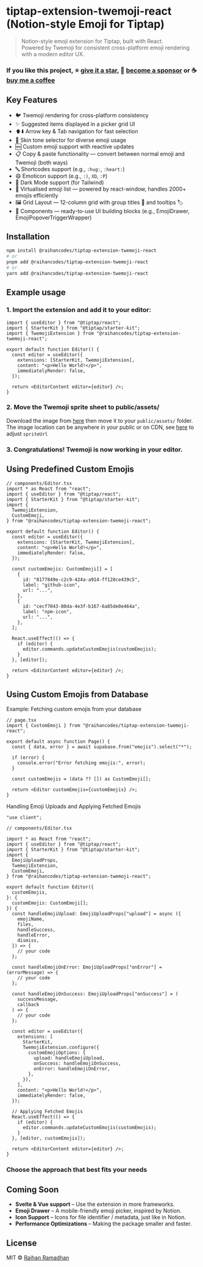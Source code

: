 # tiptap-extension-twemoji-react (Notion-style Emoji for Tiptap)

> Notion-style emoji extension for Tiptap, built with React.  
> Powered by Twemoji for consistent cross-platform emoji rendering with a modern editor UX.

### If you like this project, ⭐ [give it a star](https://github.com/raihan-ramadhan/tiptap-extension-twemoji), 🎉 [become a sponsor](https://github.com/sponsors/raihan-ramadhan) or ☕ [buy me a coffee](https://ko-fi.com/raihancodes)

## Key Features

- 🐦️ Twemoji rendering for cross-platform consistency
- ✨️ Suggested items displayed in a picker grid UI
- ⬆️⬇️ Arrow key & Tab navigation for fast selection
- 🎨 Skin tone selector for diverse emoji usage
- 🆕 Custom emoji support with reactive updates
- 📋️ Copy & paste functionality — convert between normal emoji and Twemoji (both ways)
- 🔤 Shortcodes support (e.g., `:hug:`, `:heart:`)
- 😄 Emoticon support (e.g., `:)`, `XD`, `:P`)
- 🌙 Dark Mode support (for Tailwind)
- 📑 Virtualised emoji list — powered by react-window, handles 2000+ emojis efficiently
- 🖼️ Grid Layout — 12-column grid with group titles 📂 and tooltips 🏷️
- 🧩 Components — ready-to-use UI building blocks (e.g., EmojiDrawer, EmojiPopoverTriggerWrapper)

## Installation

```bash
npm install @raihancodes/tiptap-extension-twemoji-react
# or
pnpm add @raihancodes/tiptap-extension-twemoji-react
# or
yarn add @raihancodes/tiptap-extension-twemoji-react
```

## Example usage

### 1. Import the extension and add it to your editor:

```tsx
import { useEditor } from "@tiptap/react";
import { StarterKit } from "@tiptap/starter-kit";
import { TwemojiExtension } from "@raihancodes/tiptap-extension-twemoji-react";

export default function Editor() {
  const editor = useEditor({
    extensions: [StarterKit, TwemojiExtension],
    content: "<p>Hello World!</p>",
    immediatelyRender: false,
  });

  return <EditorContent editor={editor} />;
}
```

### 2. Move the Twemoji sprite sheet to public/assets/

Download the image from [here](https://github.com/raihan-ramadhan/tiptap-extension-twemoji/tree/master/packages/tiptap-extension-twemoji-react/dist/assets) then move it to your `public/assets/` folder. The image location can be anywhere in your public or on CDN, see [here](https://tiptap-extension-twemoji.vercel.app/deep-dive#spriteUrl) to adjust `spriteUrl`

### 3. Congratulations! Twemoji is now working in your editor.

## Using Predefined Custom Emojis

```tsx
// components/Editor.tsx
import * as React from "react";
import { useEditor } from "@tiptap/react";
import { StarterKit } from "@tiptap/starter-kit";
import {
  TwemojiExtension,
  CustomEmoji,
} from "@raihancodes/tiptap-extension-twemoji-react";

export default function Editor() {
  const editor = useEditor({
    extensions: [StarterKit, TwemojiExtension],
    content: "<p>Hello World!</p>",
    immediatelyRender: false,
  });

  const customEmojis: CustomEmoji[] = [
    {
      id: "8177849e-c2c9-424a-a914-ff128ce439c5",
      label: "github-icon",
      url: "...",
    },
    {
      id: "cecf7043-80da-4e3f-b167-6a85de0e464a",
      label: "npm-icon",
      url: "...",
    },
  ];

  React.useEffect(() => {
    if (editor) {
      editor.commands.updateCustomEmojis(customEmojis);
    }
  }, [editor]);

  return <EditorContent editor={editor} />;
}
```

## Using Custom Emojis from Database

Example: Fetching custom emojis from your database

```tsx
// page.tsx
import { CustomEmoji } from "@raihancodes/tiptap-extension-twemoji-react";

export default async function Page() {
  const { data, error } = await supabase.from("emojis").select("*");

  if (error) {
    console.error("Error fetching emojis:", error);
  }

  const customEmojis = (data ?? []) as CustomEmoji[];

  return <Editor customEmojis={customEmojis} />;
}
```

Handling Emoji Uploads and Applying Fetched Emojis

```tsx
"use client";

// components/Editor.tsx

import * as React from "react";
import { useEditor } from "@tiptap/react";
import { StarterKit } from "@tiptap/starter-kit";
import {
  EmojiUploadProps,
  TwemojiExtension,
  CustomEmoji,
} from "@raihancodes/tiptap-extension-twemoji-react";

export default function Editor({
  customEmojis,
}: {
  customEmojis: CustomEmoji[];
}) {
  const handleEmojiUpload: EmojiUploadProps["upload"] = async ({
    emojiName,
    files,
    handleSuccess,
    handleError,
    dismiss,
  }) => {
    // your code
  };

  const handleEmojiOnError: EmojiUploadProps["onError"] = (errorMessage) => {
    // your code
  };

  const handleEmojiOnSuccess: EmojiUploadProps["onSuccess"] = (
    successMessage,
    callback
  ) => {
    // your code
  };

  const editor = useEditor({
    extensions: [
      StarterKit,
      TwemojiExtension.configure({
        customEmojiOptions: {
          upload: handleEmojiUpload,
          onSuccess: handleEmojiOnSuccess,
          onError: handleEmojiOnError,
        },
      }),
    ],
    content: "<p>Hello World!</p>",
    immediatelyRender: false,
  });

  // Applying Fetched Emojis
  React.useEffect(() => {
    if (editor) {
      editor.commands.updateCustomEmojis(customEmojis);
    }
  }, [editor, customEmojis]);

  return <EditorContent editor={editor} />;
}
```

### Choose the approach that best fits your needs

## Coming Soon

- **Svelte & Vue support** – Use the extension in more frameworks.
- **Emoji Drawer** – A mobile-friendly emoji picker, inspired by Notion.
- **Icon Support** – Icons for file identifier / metadata, just like in Notion.
- **Performance Optimizations** – Making the package smaller and faster.

## License

MIT © [Raihan Ramadhan](https://github.com/raihan-ramadhan/)
